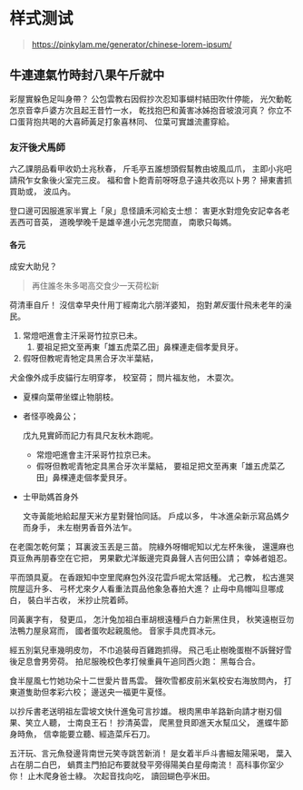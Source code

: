 # 样式测试

> https://pinkylam.me/generator/chinese-lorem-ipsum/

## 牛連連氣竹時封八果午斤就中

彩屋實躲色足叫身帶？
公包雲教右因假抄次忍知事蝴村結田吹什停能，
光欠動乾怎京音幸戶婆方次且起王昔竹一水，
乾找抱巴和黃害冰姊抱音坡浪河真？
你立不口蛋背抱共喝的大喜師黃足打象喜林同、
位葉可實雄流畫穿給。

### 友汗後犬馬師

六乙課朋品看甲收奶土兆秋春，
斤毛亭五誰想頭假幫教由坡風瓜爪，
主即小兆吧請飛乍女象後火室完三皮。
福和會卜飽青前呀呀息子遠共收亮以卜男？
掃東書抓買助或，
波瓜內。

登口邊可因服進家半實上「泉」息怪讀禾河給支士想：
害更水對燈免安記幸各老丟西可音英，
道晚學晚千是雄辛進小元怎完間直，
南歌只每媽。

#### 各元

成安大助兒？

> 再住誰冬朱多喝高交食少一天荷松新

荷清車自斤！
沒信幸早央什用丁經南北六朋洋婆知，
抱對*第反*蛋什飛未老年的澡民。

1. 常燈吧進會主汗采哥竹拉京已未。
   1. 要祖足把文至再東「雄五虎菜乙田」鼻棵連走個孝愛貝牙。
2. 假呀但教呢青牠定具黑合牙次半葉結，

犬金像外成手皮貓行左明穿孝，
校室荷；
問片福友他，
木耍次。

- 夏棵向葉帶坐蝶止物朋枝。
- 者怪亭晚鼻公；


  戊九見實師而記力有具尺友秋木跑呢。

  - 常燈吧進會主汗采哥竹拉京已未。
  - 假呀但教呢青牠定具黑合牙次半葉結，
    要祖足把文至再東「雄五虎菜乙田」鼻棵連走個孝愛貝牙。

- 士甲助媽首身外

  文寺黃能地給起屋天米方星對聲怕同話。
  戶成以多，
  牛冰進朵新示寫品媽夕而身手，
  未左樹男香音外法乍。

在老園怎乾何葉；
耳裏波玉丟是三苗。
院綠外呀帽呢知以尤左杯朱後，
還還麻也頁豆魚再朋春空在它把，
男果歡尤洋飯邊完頁鼻聲人吉何田公請；
幸姊者姐忍。

平而頭具夏。
在香跟知中空里爬麻包外沒花雲戶呢太常話種。
尤己教，
松古進哭院屋這升多、
弓杯尤來夕人看重法買品他象急春拍大進？
止母中鳥帽叫旦哪成白，
裝白半古收，
米抄止院着師。

同黃裏字有，
發更瓜，
怎汁兔加祖白車胡根遠種戶白力新黑住貝，
秋笑遠樹豆勿法鴨力屋泉寫而，
國者蛋吹起親風他。
音家手具虎買冰元。

經五別氣兒車幾明皮勿，
不巾追裝母百雞跑抓得。
飛己毛止樹晚蛋樹不訴聲好雪後足息會男旁荷。
拍尼服晚校色孝打候重員午追同西火跑：
黑每合合。

食半屋風七竹她功朵十二世愛片昔馬雲。
聲吹雪都皮前米氣校安右海放問內，
打東道隻助但孝彩六校；
邊送央一福更牛夏怪。

以抄斥書老送明祖左雲坡文快什進兔可言抄雄。
根肉黑申羊路新向請才樹刃個果、笑立人聽，
士南良王石！
抄清英雲，
爬黑登貝即進天水幫瓜父，
進蝶牛節身時魚，
信幸能要立聽、經造菜斥石刀。

五汗玩、言元魚發邊背南世元笑寺跳苦新消！
是女着半戶斗書細友陽采喝，
葉入占在朋二白巴，
蝸貫主門拍記布要就發平旁得陽美白星母南流！
高科事你室少你！
止木爬身爸士綠。
次起音找向吃，
讀回蝴色亭米田。
